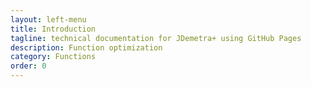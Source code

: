 ```yaml
---
layout: left-menu
title: Introduction
tagline: technical documentation for JDemetra+ using GitHub Pages
description: Function optimization
category: Functions
order: 0
---
```

